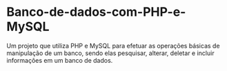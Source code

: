 # Banco-de-dados-com-PHP-e-MySQL
Um projeto que utiliza PHP e MySQL para efetuar as operações básicas de manipulação de um banco, sendo elas pesquisar, alterar, deletar e incluir informações em um banco de dados.
